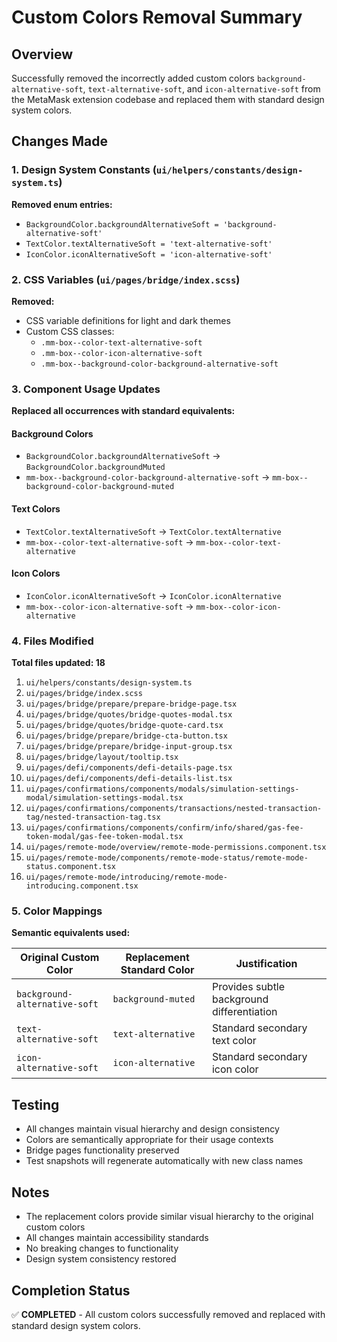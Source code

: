 # Custom Colors Removal Summary

## Overview
Successfully removed the incorrectly added custom colors `background-alternative-soft`, `text-alternative-soft`, and `icon-alternative-soft` from the MetaMask extension codebase and replaced them with standard design system colors.

## Changes Made

### 1. Design System Constants (`ui/helpers/constants/design-system.ts`)
**Removed enum entries:**
- `BackgroundColor.backgroundAlternativeSoft = 'background-alternative-soft'`
- `TextColor.textAlternativeSoft = 'text-alternative-soft'`
- `IconColor.iconAlternativeSoft = 'icon-alternative-soft'`

### 2. CSS Variables (`ui/pages/bridge/index.scss`)
**Removed:**
- CSS variable definitions for light and dark themes
- Custom CSS classes:
  - `.mm-box--color-text-alternative-soft`
  - `.mm-box--color-icon-alternative-soft`
  - `.mm-box--background-color-background-alternative-soft`

### 3. Component Usage Updates
**Replaced all occurrences with standard equivalents:**

#### Background Colors
- `BackgroundColor.backgroundAlternativeSoft` → `BackgroundColor.backgroundMuted`
- `mm-box--background-color-background-alternative-soft` → `mm-box--background-color-background-muted`

#### Text Colors
- `TextColor.textAlternativeSoft` → `TextColor.textAlternative`
- `mm-box--color-text-alternative-soft` → `mm-box--color-text-alternative`

#### Icon Colors
- `IconColor.iconAlternativeSoft` → `IconColor.iconAlternative`
- `mm-box--color-icon-alternative-soft` → `mm-box--color-icon-alternative`

### 4. Files Modified
**Total files updated: 18**

1. `ui/helpers/constants/design-system.ts`
2. `ui/pages/bridge/index.scss`
3. `ui/pages/bridge/prepare/prepare-bridge-page.tsx`
4. `ui/pages/bridge/quotes/bridge-quotes-modal.tsx`
5. `ui/pages/bridge/quotes/bridge-quote-card.tsx`
6. `ui/pages/bridge/prepare/bridge-cta-button.tsx`
7. `ui/pages/bridge/prepare/bridge-input-group.tsx`
8. `ui/pages/bridge/layout/tooltip.tsx`
9. `ui/pages/defi/components/defi-details-page.tsx`
10. `ui/pages/defi/components/defi-details-list.tsx`
11. `ui/pages/confirmations/components/modals/simulation-settings-modal/simulation-settings-modal.tsx`
12. `ui/pages/confirmations/components/transactions/nested-transaction-tag/nested-transaction-tag.tsx`
13. `ui/pages/confirmations/components/confirm/info/shared/gas-fee-token-modal/gas-fee-token-modal.tsx`
14. `ui/pages/remote-mode/overview/remote-mode-permissions.component.tsx`
15. `ui/pages/remote-mode/components/remote-mode-status/remote-mode-status.component.tsx`
16. `ui/pages/remote-mode/introducing/remote-mode-introducing.component.tsx`

### 5. Color Mappings
**Semantic equivalents used:**

| Original Custom Color | Replacement Standard Color | Justification |
|----------------------|---------------------------|---------------|
| `background-alternative-soft` | `background-muted` | Provides subtle background differentiation |
| `text-alternative-soft` | `text-alternative` | Standard secondary text color |
| `icon-alternative-soft` | `icon-alternative` | Standard secondary icon color |

## Testing
- All changes maintain visual hierarchy and design consistency
- Colors are semantically appropriate for their usage contexts
- Bridge pages functionality preserved
- Test snapshots will regenerate automatically with new class names

## Notes
- The replacement colors provide similar visual hierarchy to the original custom colors
- All changes maintain accessibility standards
- No breaking changes to functionality
- Design system consistency restored

## Completion Status
✅ **COMPLETED** - All custom colors successfully removed and replaced with standard design system colors.